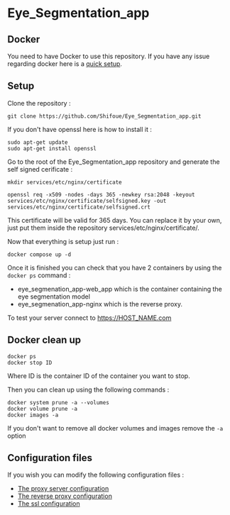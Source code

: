 # Eye_Segmentation_app

## Docker

You need to have Docker to use this repository. If you have any issue regarding docker here is a [quick setup](https://github.com/Shifoue/Eye_Segmentation_app/blob/main/Docker.md).

## Setup

Clone the repository :
```
git clone https://github.com/Shifoue/Eye_Segmentation_app.git
```

If you don't have openssl here is how to install it :
```
sudo apt-get update
sudo apt-get install openssl
```


Go to the root of the Eye_Segmentation_app repository and generate the self signed cerificate :
```
mkdir services/etc/nginx/certificate

openssl req -x509 -nodes -days 365 -newkey rsa:2048 -keyout services/etc/nginx/certificate/selfsigned.key -out services/etc/nginx/certificate/selfsigned.crt
```
This certificate will be valid for 365 days. You can replace it by your own, just put them inside the repository services/etc/nginx/certificate/.


Now that everything is setup just run :
```
docker compose up -d
```


Once it is finished you can check that you have 2 containers by using the ```docker ps``` command :
  - eye_segmenation_app-web_app which is the container containing the eye segmentation model
  - eye_segmenation_app-nginx which is the reverse proxy.


To test your server connect to https://HOST_NAME.com

## Docker clean up

```
docker ps
docker stop ID
```
Where ID is the container ID of the container you want to stop.

Then you can clean up using the following commands :
```
docker system prune -a --volumes
docker volume prune -a
docker images -a
```

If you don't want to remove all docker volumes and images remove the ```-a``` option

## Configuration files

If you wish you can modify the following configuration files :
  - [The proxy server configuration](https://github.com/Shifoue/Eye_Segmentation_app/blob/main/services/etc/nginx/default.conf)
  - [The reverse proxy configuration](https://github.com/Shifoue/Eye_Segmentation_app/blob/main/services/etc/nginx/includes/reverse_proxy.conf)
  - [The ssl configuration](https://github.com/Shifoue/Eye_Segmentation_app/blob/main/services/etc/nginx/includes/ssl.conf)
